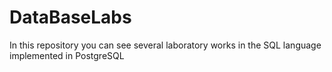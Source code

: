 # DataBaseLabs      
In this repository you can see several laboratory works in the SQL language implemented in PostgreSQL
 
